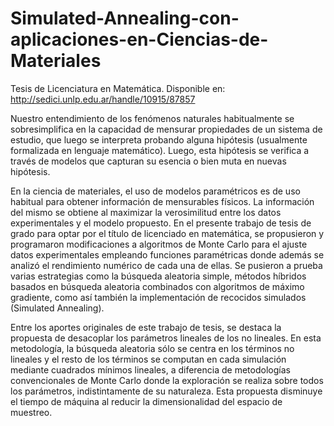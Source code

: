 # Simulated-Annealing-con-aplicaciones-en-Ciencias-de-Materiales

Tesis de Licenciatura en Matemática.
Disponible en: http://sedici.unlp.edu.ar/handle/10915/87857

Nuestro entendimiento de los fenómenos naturales habitualmente se sobresimplifica en la capacidad de mensurar propiedades de un sistema de estudio, que luego se interpreta probando alguna hipótesis (usualmente formalizada en lenguaje matemático). Luego, esta hipótesis se verifica a través de modelos que capturan su esencia o bien muta en nuevas hipótesis.

En la ciencia de materiales, el uso de modelos paramétricos es de uso habitual para obtener información de mensurables físicos. La información del mismo se obtiene al maximizar la verosimilitud entre los datos experimentales y el modelo propuesto.
En el presente trabajo de tesis de grado para optar por el título de licenciado en matemática, se propusieron y programaron modificaciones a algoritmos de Monte Carlo para el ajuste datos experimentales empleando funciones paramétricas donde además se analizó el rendimiento numérico de cada una de ellas. Se pusieron a prueba varias estrategias como la búsqueda aleatoria simple, métodos híbridos basados en búsqueda aleatoria combinados con algoritmos de máximo gradiente, como así también la implementación de recocidos simulados (Simulated Annealing).

Entre los aportes originales de este trabajo de tesis, se destaca la propuesta de desacoplar los parámetros lineales de los no lineales. En esta metodología, la búsqueda aleatoria sólo se centra en los términos no lineales y el resto de los términos se computan en cada simulación mediante cuadrados mínimos lineales, a diferencia de metodologías convencionales de Monte Carlo donde la exploración se realiza sobre todos los parámetros, indistintamente de su naturaleza. Esta propuesta disminuye el tiempo de máquina al reducir la dimensionalidad del espacio de muestreo.
